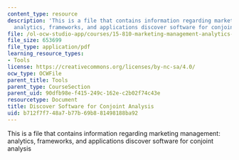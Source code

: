 ```yaml
---
content_type: resource
description: 'This is a file that contains information regarding marketing management:
  analytics, frameworks, and applications discover software for conjoint analysis'
file: /ol-ocw-studio-app/courses/15-810-marketing-management-analytics-frameworks-and-applications-fall-2015/b712f7f748a7b77b69b881498188ba92_MIT15_810F15_Discover.pdf
file_size: 653699
file_type: application/pdf
learning_resource_types:
- Tools
license: https://creativecommons.org/licenses/by-nc-sa/4.0/
ocw_type: OCWFile
parent_title: Tools
parent_type: CourseSection
parent_uid: 90dfb98e-f415-249c-162e-c2b02f74c43e
resourcetype: Document
title: Discover Software for Conjoint Analysis
uid: b712f7f7-48a7-b77b-69b8-81498188ba92
---
```

This is a file that contains information regarding marketing management: analytics, frameworks, and applications discover software for conjoint analysis